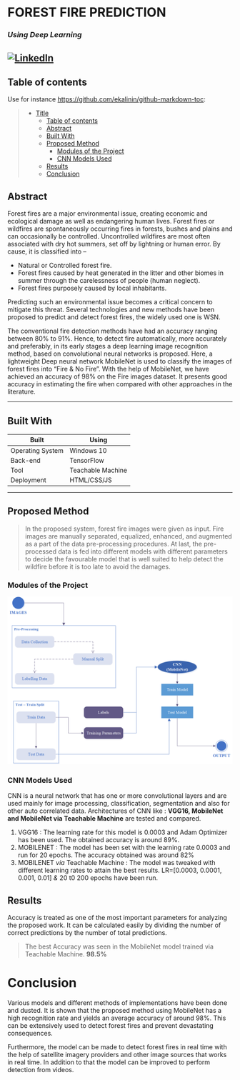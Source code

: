 # FOREST FIRE PREDICTION
###   _Using Deep Learning_ 

[![LinkedIn][linkedin-shield]][linkedin-url]
---
## Table of contents

Use for instance <https://github.com/ekalinin/github-markdown-toc>:

> * [Title](#forest-fire-prediction)
>   * [Table of contents](#table-of-contents)
>   * [Abstract](#abstract)
>   * [Built With](#built-with)
>   * [Proposed Method](#proposed-method)
>     * [Modules of the Project](#modules-of-the-project)
>     * [CNN Models Used](#cnn-models-used)
>   * [Results](#results)
>   * [Conclusion](#conclusion)

## Abstract

Forest fires are a major environmental issue, creating economic and ecological damage as well as endangering human lives. Forest fires or wildfires are spontaneously occurring fires in forests, bushes and plains and can occasionally be controlled. Uncontrolled wildfires are most often associated with dry hot summers, set off by lightning or human error. 
By cause, it is classified into – 
*  Natural or Controlled forest fire.
*  Forest fires caused by heat generated in the litter and other biomes in summer through the carelessness of people (human neglect).
*  Forest fires purposely caused by local inhabitants.

Predicting such an environmental issue becomes a critical concern to mitigate this threat. Several technologies and new methods have been proposed to predict and detect forest fires, the widely used one is WSN.

The conventional fire detection methods have had an accuracy ranging between 80% to 91%. Hence, to detect fire automatically, more accurately and preferably, in its early stages a deep learning image recognition method, based on convolutional neural networks is proposed. Here, a lightweight Deep neural network MobileNet is used to classify the images of forest fires into “Fire & No Fire”. With the help of MobileNet, we have achieved an accuracy of 98% on the Fire images dataset. It presents good accuracy in estimating the fire when compared with other approaches in the literature.

---
## Built With
| Built | Using |
| ----------- | ----------- |
| Operating System | Windows 10 |
| Back-end | TensorFlow |
| Tool | Teachable Machine |
| Deployment | HTML/CSS/JS |

---
## Proposed Method
> In the proposed system, forest fire images were given as input. Fire images are manually separated, equalized, enhanced, and augmented as a part of the data pre-processing procedures. At last, the pre-processed data is fed into different models with different parameters to decide the favourable model that is well suited to help detect the wildfire before it is too late to avoid the damages.

### Modules of the Project
![Modules](/img/CNN_Flow.png)

### CNN Models Used
CNN is a neural network that has one or more convolutional layers and are used mainly for image processing, classification, segmentation and also for other auto correlated data. Architectures of CNN like :
**VGG16, MobileNet and MobileNet via Teachable Machine** are tested and compared.
1. VGG16
    : The learning rate for this model is 0.0003 and Adam Optimizer has been used. The obtained accuracy is around 89%.
2. MOBILENET
    : The model has been set with the learning rate 0.0003 and run for 20 epochs. The accuracy obtained was around 82%
3. MOBILENET _via_ Teachable Machine
    : The model was tweaked with different learning rates to attain the best results.
    LR=[0.0003, 0.0001, 0.001, 0.01] _&_ 20 t0 200 epochs have been run.

## Results
Accuracy is treated as one of the most important parameters for analyzing the proposed work. It can be calculated easily by dividing the number of correct predictions by the number of total predictions.
> The best Accuracy was seen in the MobileNet model trained via Teachable Machine.
**98.5%**

# Conclusion
Various models and different methods of implementations have been done and dusted. It is shown that the proposed method using MobileNet has a high recognition rate and yields an average accuracy of around 98%. This can be extensively used to detect forest fires and prevent devastating consequences.

Furthermore, the model can be made to detect forest fires in real time with the help of satellite imagery providers and other image sources that works in real time. In addition to that the model can be improved to perform detection from videos.

[linkedin-shield]: https://img.shields.io/badge/ForestFire-Page-brightgreen?style=for-the-badge&logo=html5
[linkedin-url]: https://osnaren.github.io/ForestFire/
